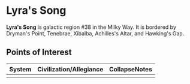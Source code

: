 # Lyra's Song
**Lyra's Song** is galactic region #38 in the Milky Way. It is bordered by Dryman's Point, Tenebrae, Xibalba, Achilles's Altar, and Hawking's Gap.

## Points of Interest

| System | Civilization/Allegiance | CollapseNotes |
| --- | --- | --- |
|  |  |  |